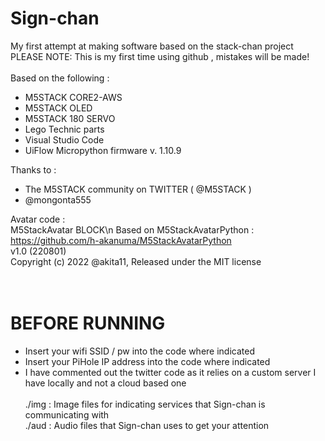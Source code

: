 # Sign-chan
My first attempt at making software based on the stack-chan project<br>
PLEASE NOTE: This is my first time using github , mistakes will be made! <br>
<br>
Based on the following : <br>
- M5STACK CORE2-AWS
- M5STACK OLED
- M5STACK 180 SERVO
- Lego Technic parts
- Visual Studio Code
- UiFlow Micropython firmware v. 1.10.9

Thanks to : <br>
- The M5STACK community on TWITTER ( @M5STACK )
- @mongonta555


Avatar code : <br>
 M5StackAvatar BLOCK\n
 Based on M5StackAvatarPython : https://github.com/h-akanuma/M5StackAvatarPython <br>
 v1.0 (220801)<br>
 Copyright (c) 2022 @akita11, Released under the MIT license<br>
<br>
<br>

# BEFORE RUNNING
- Insert your wifi SSID / pw into the code where indicated
- Insert your PiHole IP address into the code where indicated
- I have commented out the twitter code as it relies on a custom server I have locally and not a cloud based one
<br><br>
./img : Image files for indicating services that Sign-chan is communicating with<br>
./aud : Audio files that Sign-chan uses to get your attention<br>
<br>

